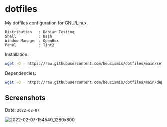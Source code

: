 # dotfiles

My dotfiles configuration for GNU/Linux. 

```
Distribution   : Debian Testing
Shell          : Bash
Window Manager : OpenBox
Panel          : Tint2
```

Installation: <br/>
```sh
wget -O - https://raw.githubusercontent.com/beucismis/dotfiles/main/setup.sh | bash
```
Dependencies:
```sh
wget -O - https://raw.githubusercontent.com/beucismis/dotfiles/main/dependencies.sh | bash
```

## Screenshots

Date: `2022-02-07`

![2022-02-07-154540_1280x800](https://user-images.githubusercontent.com/40023234/152790671-f22abf4a-5223-4bf0-82aa-62e23c52b4ab.png)

